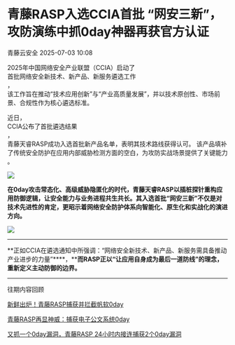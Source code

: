 #  青藤RASP入选CCIA首批 “网安三新”，攻防演练中抓0day神器再获官方认证  
 青藤云安全   2025-07-03 10:08  
  
2025年中国网络安全产业联盟（CCIA）启动了  
首批网络安全新技术、新产品、新服务遴选工作  
，  
该工作旨在推动“技术应用创新”与“产业高质量发展”，并以技术原创性、市场前景、合规性作为核心遴选标准。  
  
近日，  
CCIA公布了首批遴选结果  
，  
青藤天睿RASP成功入选首批新产品名单，表明其技术路线获得认可。 该产品填补了传统安全防护在应用内部威胁检测方面的空白，为攻防实战场景提供了关键能力  
。  
  
![](https://mmbiz.qpic.cn/sz_mmbiz_jpg/7EpcyTBK4P2zZ3YW63ibN0xyChF3ZXFrHt2EZwAbfbBm3H7YnFsAkFic0o2hMrPgPib3cUsZI5G07fBJibas2D4osw/640?wx_fmt=jpeg&from=appmsg "")  
  
  
**在0day攻击常态化、高级威胁隐匿化的时代，青藤天睿RASP以插桩探针重构应用防御逻辑，让安全能力与业务进程共生共长。其入选首批“网安三新”不仅是对技术先进性的肯定，更昭示着网络安全防护体系向智能化、原生化和实战化的演进方向。**  
  
![](https://mmbiz.qpic.cn/sz_mmbiz_jpg/7EpcyTBK4P1JPMFtVm4PicDUqsysEyBUiaPNB4bRvPd0VEqEfk1A1P3zib4uJhn48P76nlJrA3HZic4Fshm5oovFqQ/640?wx_fmt=jpeg&from=appmsg "")  
  
****  
**正如CCIA在遴选通知中所强调：“网络安全新技术、新产品、新服务需具备推动产业进步的力量”****，****而RASP正以“让应用自身成为最后一道防线”的理念，重新定义主动防御的边界。**  
  
****  
往期内容回顾  
  
[新鲜出炉！青藤RASP捕获并拦截帆软0day](https://mp.weixin.qq.com/s?__biz=MzAwNDE4Mzc1NA==&mid=2650849183&idx=1&sn=6511ada1f1b4e9b31f9cb304ceb5ff97&scene=21#wechat_redirect)  
  
  
[青藤RASP再显神威：捕获电子公文系统0day](https://mp.weixin.qq.com/s?__biz=MzAwNDE4Mzc1NA==&mid=2650849361&idx=1&sn=08dde19387bf183649e8ee32e52153fa&scene=21#wechat_redirect)  
  
  
[又抓一个0day漏洞，青藤RASP 24小时内接连捕获2个0day漏洞](https://mp.weixin.qq.com/s?__biz=MzAwNDE4Mzc1NA==&mid=2650849376&idx=1&sn=5a9dc5cebd3ae6658b6efd2b3daba0f9&scene=21#wechat_redirect)  
  
  
